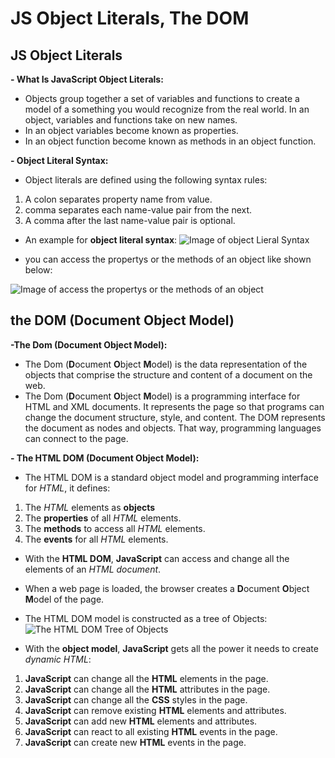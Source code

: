 # JS Object Literals, The DOM
## JS Object Literals
**- What Is JavaScript Object Literals:** 
* Objects group together a set of variables and functions to create a model
of a something you would recognize from the real world. In an object,
variables and functions take on new names.
*  In an object variables become known as properties.
*  In an object function become known as methods in an object function.  


**- Object Literal Syntax:**
* Object literals are defined using the following syntax rules:
1. A colon separates property name from value.
2. comma separates each name-value pair from the next.
3. A comma after the last name-value pair is optional. 

* An example for **object literal syntax**: 
![Image of object Lieral Syntax](https://i.ibb.co/PGkMmZV/Screenshot-2021-06-24-095400.png)

* you can access the propertys or the methods of an object like shown below:

![Image of access the propertys or the methods of an object](https://i.ibb.co/sRkwS52/r.png)



## the DOM (Document Object Model)

**-The Dom (Document Object Model):**
* The Dom (**D**ocument **O**bject **M**odel) is the data representation of the objects that comprise the structure and content of a document on the web.
* The Dom (**D**ocument **O**bject **M**odel) is a programming interface for HTML and XML documents. It represents the page so that programs can change the document structure, style, and content. The DOM represents the document as nodes and objects. That way, programming languages can connect to the page.


**- The HTML DOM (Document Object Model):**
* The HTML DOM is a standard object model and programming interface for *HTML*, it defines:
1. The *HTML* elements as **objects**
2. The **properties** of all *HTML* elements.
3. The **methods** to access all *HTML* elements.
4. The **events** for all *HTML* elements.

* With the **HTML DOM**, **JavaScript** can access and change all the elements of an *HTML document*.
* When a web page is loaded, the browser creates a **D**ocument **O**bject **M**odel of the page.
* The HTML DOM model is constructed as a tree of Objects:
![The HTML DOM Tree of Objects](https://i.ibb.co/tJhXfZG/re.png)


* With the **object model**, **JavaScript** gets all the power it needs to create *dynamic HTML*:
1. **JavaScript** can change all the **HTML** elements in the page.
2. **JavaScript** can change all the **HTML** attributes in the page.
3. **JavaScript** can change all the **CSS** styles in the page.
4. **JavaScript** can remove existing **HTML** elements and attributes.
5. **JavaScript** can add new **HTML** elements and attributes.
6. **JavaScript** can react to all existing **HTML** events in the page.
7. **JavaScript** can create new **HTML** events in the page.
